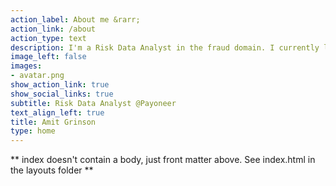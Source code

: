 ```yaml
---
action_label: About me &rarr;
action_link: /about
action_type: text
description: I'm a Risk Data Analyst in the fraud domain. I currently live in Rehovot, Israel, with my wife, our sweet boy and dog Milo. I enjoy and blog about data analytics, data visualization and coding languages such as R, Python & SQL.
image_left: false
images:
- avatar.png
show_action_link: true
show_social_links: true
subtitle: Risk Data Analyst @Payoneer
text_align_left: true
title: Amit Grinson
type: home
---
```


** index doesn't contain a body, just front matter above.
See index.html in the layouts folder **
